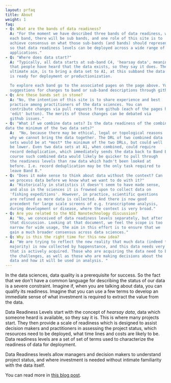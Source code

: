 ```yaml
---
layout: prfaq
title: About
weight: 1
faq:
- Q: What are the bands of data readiness?
  A: "For the moment we have described three bands of data readiness, within
  each band, there will be sub bands, and one role of this site is to
  achieve consensus on what those sub-bands (and bands) should represent
  so that data readiness levels can be deployed across a wide range of
  applications."
- Q: "Where does data start?"
  A: "Typically, all data starts at sub-band C4, 'hearsay data', meaning
  that people have heard that the data exists, so they say it does. The
  ultimate aim, is to bring a data set to A1, at this subband the data
  is ready for deployment or productionization. 

  To explore each band go to the associated pages on the page above. You can make
  suggestions for changes to band or sub-band descriptions through github pull requests."
- Q: Are these bands set in stone?
  A: "No, the intention of this site is to share experience and best
  practice among practitioners of the data sciences. You can
  contribute changes via pull requests from github (each of the pages has an
  'edit' button). The merits of those changes can be debated via
  github issues."
- Q: "What if we combine data sets? Is the data readiness of the combined
data the minimum of the two data sets?"
  A:  "No, because there may be ethical, legal or topological reasons
  why we cannot bring the data together. The DRL of two combined data
  sets would be at *most* the minimum of the two DRLs, but could well
  be lower. Even two data sets at A1, when combined, could require
  record deduplication, which immediately sends the data back to Band B. Of
  course such combined data would likely be quicker to pull through
  the readiness levels than raw data which hadn't been looked at
  before. I.e. record deduplication may be the only task required to
  leave Band B."
- Q: "Does it make sense to think about data without the context? Can
  we process data before we know what we want to do with it?"
  A: "Historically in statistics it doesn't seem to have made sense,
  and also in the sciences it is frowned upon to collect data on
  'fishing expeditions'. However, in practice, scientific questions
  are refined as more data is collected. And there is now good
  precedent for large scale screens of e.g. transcriptome analysis,
  during development or disease, where the context is very broad."
- Q: Are you related to the NSI Nanotechnology discussion?
  A: "No, we conceived of data readiness levels separately, but after
  that discussion. Looking at that document, we feel the scope is too
  narrow for wide usage, the aim in this effort is to ensure that we
  gain a much broader consensus across data sciences."
- Q: Why is this the right time for this new idea?
  A: "We are trying to reflect the new reality that much data (indeed the
  majority) is now collected by happenstance, and this data needs very different treatment from data
  that is actively acquired. Those who are acquiring the data need to be cognisant of
  the challenges, as well as those who are making decisions about the
  data and how it will be used in analysis. "
---
```


In the data sciences, data quality is a prerequisite for success. So the fact that we don't have a common language for describing the status of our data is a severe constraint. Imagine if, when you are talking about data, you can qualify its
readiness. Imagine that you can use a few terms to develop an
immediate sense of what investment is required to extract the value
from the data.

Data Readiness Levels start
with the concept of *hearsay data*, data which someone heard is
available, so they say it is. This is where many projects start. They
then provide a scale of readiness which is designed to assist decision
makers and practitioners in assessing the project status, which
resources need to be deployed, what time lines and costs are likely to
be. Data readiness levels are a set of set of terms used to characterize the
readiness of data for deployment.

Data Readiness levels allow managers and decision makers to understand project status, and where investment is needed without intimate familiarity with the data itself.

You can read more in [this blog post](http://inverseprobability.com/2017/01/12/data-readiness-levels).

